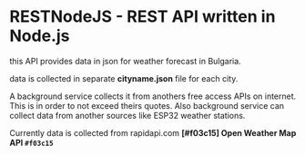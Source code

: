 # RESTNodeJS - REST API written in Node.js

this API provides data in json for weather forecast in Bulgaria.

data is collected in separate <b>cityname.json</b> file for each city.

A background service collects it from anothers free access APIs on internet. This is in order to not exceed theirs quotes. Also background service can collect data from another sources like ESP32 weather stations.

Currently data is collected from rapidapi.com <b> [#f03c15] Open Weather Map API `#f03c15`</b>
